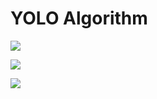 # YOLO Algorithm

![](../.gitbook/assets/screen-shot-2020-09-24-at-4.41.21-pm.png)

![](../.gitbook/assets/screen-shot-2020-09-24-at-4.43.17-pm.png)

![](../.gitbook/assets/screen-shot-2020-09-24-at-4.45.33-pm.png)
